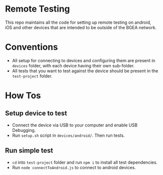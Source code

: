 # Remote Testing
This repo maintains all the code for setting up remote testing on android, iOS and other devices that are intended to be outside of the BGEA network.

# Conventions
- All setup for connecting to devices and configuring them are present in `devices` folder, with each device having their own sub-folder.
- All tests that you want to test against the device should be present in the `test-project` folder.

# How Tos
## Setup device to test
- Connect the device via USB to your computer and enable USB Debugging.
- Run `setup.sh` script in `devices/android/`. Then run tests.

## Run simple test
- `cd` into `test-project` folder and run `npm i` to install all test dependencies.
- Run `node connectToAndroid.js` to connect to android devices.